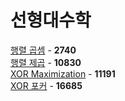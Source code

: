 # 선형대수학
[행렬 곱셈](https://github.com/wayandway/algorithms-cpp/blob/master/BOJ/Linear-Algebra/2740.cpp) - **2740** <br>
[행렬 제곱](https://github.com/wayandway/algorithms-cpp/blob/master/BOJ/Linear-Algebra/10830.cpp) - **10830** <br>
[XOR Maximization](https://github.com/wayandway/algorithms-cpp/blob/master/BOJ/Linear-Algebra/11191.cpp) - **11191** <br>
[XOR 포커](https://github.com/wayandway/algorithms-cpp/blob/master/BOJ/Linear-Algebra/16685.cpp) - **16685** <br>